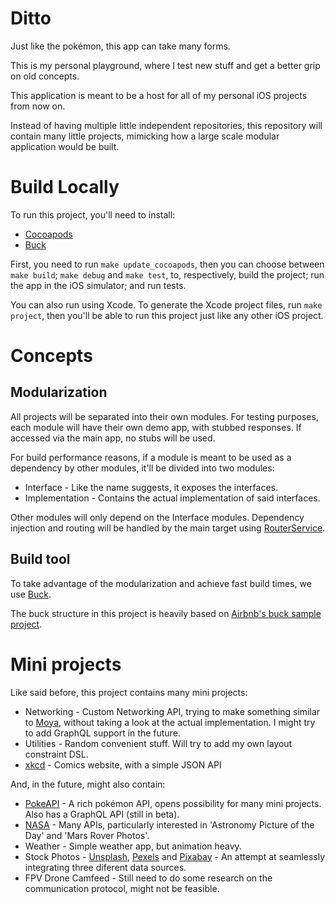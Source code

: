 # Ditto

Just like the pokémon, this app can take many forms.

This is my personal playground, where I test new stuff and get a better grip on old concepts.

This application is meant to be a host for all of my personal iOS projects from now on. 

Instead of having multiple little independent repositories, this repository will contain many little projects, mimicking how a large scale modular application would be built.

# Build Locally

To run this project, you'll need to install:
- [Cocoapods](https://github.com/CocoaPods/CocoaPods)
- [Buck](https://github.com/facebook/buck)

First, you need to run ```make update_cocoapods```, then you can choose between ```make build```; ```make debug``` and ```make test```, to, respectively, build the project; run the app in the iOS simulator; and run tests.

You can also run using Xcode. To generate the Xcode project files, run ```make project```, then you'll be able to run this project just like any other iOS project.

# Concepts

## Modularization

All projects will be separated into their own modules. For testing purposes, each module will have their own demo app, with stubbed responses. If accessed via the main app, no stubs will be used.

For build performance reasons, if a module is meant to be used as a dependency by other modules, it'll be divided into two modules:
- Interface - Like the name suggests, it exposes the interfaces.
- Implementation - Contains the actual implementation of said interfaces.

Other modules will only depend on the Interface modules. Dependency injection and routing will be handled by the main target using [RouterService](https://github.com/rockbruno/RouterService).

## Build tool

To take advantage of the modularization and achieve fast build times, we use [Buck](https://buck.build). 

The buck structure in this project is heavily based on [Airbnb's buck sample project](https://github.com/airbnb/BuckSample).

# Mini projects

Like said before, this project contains many mini projects:
- Networking - Custom Networking API, trying to make something similar to [Moya](https://github.com/Moya/Moya), without taking a look at the actual implementation. I might try to add GraphQL support in the future.
- Utilities - Random convenient stuff. Will try to add my own layout constraint DSL.
- [xkcd](https://xkcd.com) - Comics website, with a simple JSON API

And, in the future, might also contain:
- [PokeAPI](https://pokeapi.co) - A rich pokémon API, opens possibility for many mini projects. Also has a GraphQL API (still in beta).
- [NASA](https://api.nasa.gov) - Many APIs, particularly interested in 'Astronomy Picture of the Day' and 'Mars Rover Photos'.
- Weather - Simple weather app, but animation heavy.
- Stock Photos - [Unsplash](https://unsplash.com/developers), [Pexels](https://www.pexels.com/api/) and [Pixabay](https://pixabay.com/api/docs/) - An attempt at seamlessly integrating three diferent data sources.
- FPV Drone Camfeed - Still need to do some research on the communication protocol, might not be feasible.